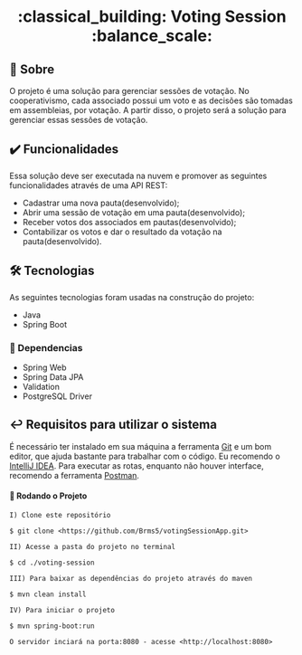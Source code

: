 <h1 align="center"> :classical_building: Voting Session :balance_scale:</h1>

## :notebook: Sobre

O projeto é uma solução para gerenciar sessões de votação. No cooperativismo, cada associado possui um voto e as decisões são tomadas em assembleias, por votação. A partir disso, o projeto será a solução para gerenciar essas sessões de votação.

## :heavy_check_mark: Funcionalidades

Essa solução deve ser executada na nuvem e promover as seguintes funcionalidades através de uma API REST:
- Cadastrar uma nova pauta(desenvolvido);
- Abrir uma sessão de votação em uma pauta(desenvolvido);
- Receber votos dos associados em pautas(desenvolvido);
- Contabilizar os votos e dar o resultado da votação na pauta(desenvolvido).

## :hammer_and_wrench: Tecnologias

As seguintes tecnologias foram usadas na construção do projeto:

- Java
- Spring Boot

### :scroll: Dependencias

- Spring Web
- Spring Data JPA
- Validation
- PostgreSQL Driver

## 	:leftwards_arrow_with_hook: Requisitos para utilizar o sistema

É necessário ter instalado em sua máquina a ferramenta [Git](https://git-scm.com/) e um bom editor, que ajuda bastante para trabalhar com o código. Eu recomendo o [IntelliJ IDEA](https://www.jetbrains.com/idea/).
Para executar as rotas, enquanto não houver interface, recomendo a ferramenta [Postman](https://www.postman.com/).

#### :checkered_flag: Rodando o Projeto

```
I) Clone este repositório

$ git clone <https://github.com/Brms5/votingSessionApp.git>

II) Acesse a pasta do projeto no terminal

$ cd ./voting-session

III) Para baixar as dependências do projeto através do maven

$ mvn clean install

IV) Para iniciar o projeto

$ mvn spring-boot:run

O servidor inciará na porta:8080 - acesse <http://localhost:8080>
```
